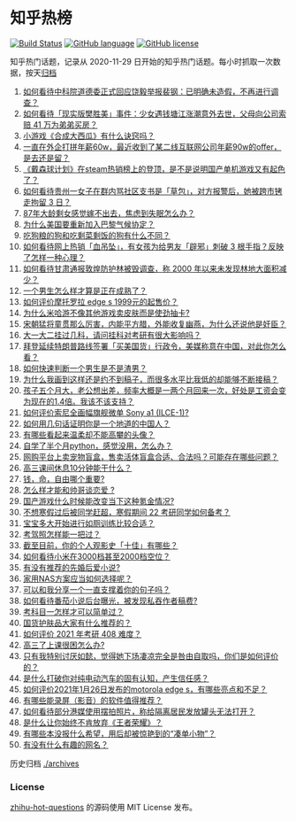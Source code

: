# 知乎热榜
[![Build Status](https://github.com/ToWeLong/zhihu-hot-questions/workflows/CI/badge.svg)](https://github.com/ToWeLong/zhihu-hot-questions/actions)
[![GitHub language](https://img.shields.io/badge/language-golang-orange.svg)](https://golang.org/)
[![GitHub license](https://img.shields.io/github/license/ToWeLong/zhihu-hot-questions)](https://github.com/ToWeLong/zhihu-hot-questions/blob/main/LICENSE)

知乎热门话题，记录从 2020-11-29 日开始的知乎热门话题。每小时抓取一次数据，按天[归档](./archives)

<!-- BEGIN -->

1. [如何看待中科院道德委正式回应饶毅举报裴钢：已明确未造假，不再进行调查？](https://www.zhihu.com/question/441317727)
1. [如何看待「现实版樊胜美」事件：少女遇钱塘江涨潮意外去世，父母向公司索赔 41 万为弟弟买房？](https://www.zhihu.com/question/441074363)
1. [小游戏《合成大西瓜》有什么诀窍吗？](https://www.zhihu.com/question/440727080)
1. [一直在外企打拼年薪60w，最近收到了某二线互联网公司年薪90w的offer，是去还是留？](https://www.zhihu.com/question/440723216)
1. [《戴森球计划》在steam热销榜上的登顶，是不是说明国产单机游戏又有起色了？](https://www.zhihu.com/question/441254136)
1. [如何看待贵州一女子在群内骂社区支书是「草包」，对方报警后，她被跨市铐走拘留 3 日？](https://www.zhihu.com/question/441235726)
1. [87年大龄剩女感觉嫁不出去，焦虑到失眠怎么办？](https://www.zhihu.com/question/434712309)
1. [为什么美国要重新加入巴黎气候协定？](https://www.zhihu.com/question/440591050)
1. [吃狗粮的狗和吃剩菜剩饭的狗有什么不同？](https://www.zhihu.com/question/424634698)
1. [如何看待网上热销「血吊坠」，有女孩为给男友「辟邪」刺破 3 根手指？反映了怎样一种心理？](https://www.zhihu.com/question/441309856)
1. [如何看待甘肃通报敦煌防护林被毁调查，称 2000 年以来未发现林地大面积减少？](https://www.zhihu.com/question/441237661)
1. [一个男生怎么样才算是正在成熟了？](https://www.zhihu.com/question/431134549)
1. [如何评价摩托罗拉 edge s 1999元的起售价？](https://www.zhihu.com/question/441332592)
1. [为什么米哈游不像其他游戏卖皮肤而是使劲抽卡?](https://www.zhihu.com/question/421501822)
1. [宋朝猛将童贯那么厉害，内能平方腊，外能收复幽燕，为什么还说他是奸臣？](https://www.zhihu.com/question/440800572)
1. [大一大二挂过几科，请问挂科对考研有很大影响吗？](https://www.zhihu.com/question/439945006)
1. [拜登延续特朗普路线签署「买美国货」行政令，美媒称意在中国，对此你怎么看？](https://www.zhihu.com/question/441301441)
1. [如何快速判断一个男生是不是渣男？](https://www.zhihu.com/question/266022540)
1. [为什么我画到这样还是约不到稿子，而很多水平比我低的却能够不断接稿？](https://www.zhihu.com/question/436328775)
1. [孩子五个月大，老公想出差，频率大概是一两个月回来一次，好处是工资会变为现在的1.4倍。我该不该支持？](https://www.zhihu.com/question/441236540)
1. [如何评价索尼全画幅旗舰微单 Sony a1 (ILCE-1)?](https://www.zhihu.com/question/441362373)
1. [如何用几句话证明你是一个地道的中国人？](https://www.zhihu.com/question/403427782)
1. [有哪些看起来温柔却不能高攀的头像？](https://www.zhihu.com/question/437369852)
1. [自学了半个月python，感觉没用，怎么办？](https://www.zhihu.com/question/381078052)
1. [网购平台上卖宠物盲盒，售卖活体盲盒合适、合法吗？可能存在哪些问题？](https://www.zhihu.com/question/441297516)
1. [高三课间休息10分钟能干什么？](https://www.zhihu.com/question/440423626)
1. [钱，命，自由哪个重要?](https://www.zhihu.com/question/439123003)
1. [怎么样才能和帅哥谈恋爱 ?](https://www.zhihu.com/question/379739929)
1. [国产游戏什么时候能改变当下这种氪金情况?](https://www.zhihu.com/question/440191950)
1. [不想寒假过后被同学赶超，寒假期间 22 考研同学如何备考？](https://www.zhihu.com/question/441244240)
1. [宝宝多大开始进行如厕训练比较合适？](https://www.zhihu.com/question/440865725)
1. [考驾照怎样能一把过？](https://www.zhihu.com/question/439943462)
1. [截至目前，你的个人观影史「十佳」有哪些？](https://www.zhihu.com/question/389813178)
1. [如何看待小米在3000档甚至2000档空位？](https://www.zhihu.com/question/440997091)
1. [有没有推荐的先婚后爱小说?](https://www.zhihu.com/question/433522108)
1. [家用NAS方案应当如何选择呢？](https://www.zhihu.com/question/439294915)
1. [可以和我分享一个一直支撑着你的句子吗？](https://www.zhihu.com/question/432782694)
1. [如何看待番茄小说后台曝光，被发现私吞作者稿费?](https://www.zhihu.com/question/441218199)
1. [考科目一怎样才可以简单过？](https://www.zhihu.com/question/295927949)
1. [国货护肤品大家有什么推荐的？](https://www.zhihu.com/question/20867294)
1. [如何评价 2021 年考研 408 难度？](https://www.zhihu.com/question/436728345)
1. [高三了上课很困怎么办?](https://www.zhihu.com/question/431916279)
1. [只有我特别讨厌如懿，觉得她下场凄凉完全是咎由自取吗，你们是如何评价的？](https://www.zhihu.com/question/298071572)
1. [是什么打破你对纯电动汽车的固有认知，产生信任感？](https://www.zhihu.com/question/434080463)
1. [如何评价2021年1月26日发布的motorola edge s，有哪些亮点和不足？](https://www.zhihu.com/question/441336221)
1. [有哪些能录屏（影音）的软件值得推荐？](https://www.zhihu.com/question/20310991)
1. [如何看待部分港媒使用摆拍照片，称给隔离居民发放罐头无法打开？](https://www.zhihu.com/question/441224754)
1. [是什么让你始终不肯放弃《王者荣耀》？](https://www.zhihu.com/question/429140112)
1. [有哪些本没报什么希望，用后却被惊艳到的“凑单小物”？](https://www.zhihu.com/question/438230746)
1. [有没有什么有趣的网名？](https://www.zhihu.com/question/267396088)

<!-- END -->

历史归档 [./archives](./archives)


### License
[zhihu-hot-questions](https://github.com/towelong/zhihu-hot-questions) 的源码使用 MIT License 发布。